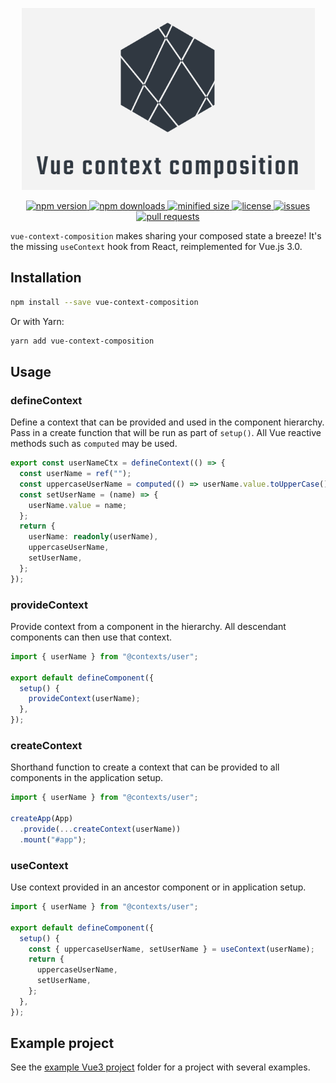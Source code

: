 <p align="center">
  <a href="https://github.com/AlbertBrand/vue-context-composition">
    <img src="./img/vue-context-composition.png" width="469" alt="Vue context composition" />
  </a>
</p>

<p align="center">
  <a href="https://www.npmjs.com/package/vue-context-composition">
    <img src="https://img.shields.io/npm/v/vue-context-composition.svg" alt="npm version">
  </a>
  <a href="https://www.npmjs.com/package/vue-context-composition">
    <img src="https://img.shields.io/npm/dm/vue-context-composition.svg" alt="npm downloads">
  </a>
  <a href="https://bundlephobia.com/result?p=vue-context-composition">
    <img src="https://img.shields.io/bundlephobia/min/vue-context-composition.svg" alt="minified size">
  </a>
  <a href="https://opensource.org/licenses/MIT">
    <img src="https://img.shields.io/npm/l/vue-context-composition.svg" alt="license">
  </a>
  <a href="https://github.com/AlbertBrand/vue-context-composition/issues">
    <img src="https://img.shields.io/github/issues/AlbertBrand/vue-context-composition.svg" alt="issues">
  </a>
  <a href="https://github.com/AlbertBrand/vue-context-composition/pulls">
    <img src="https://img.shields.io/github/issues-pr/AlbertBrand/vue-context-composition.svg" alt="pull requests">
  </a>
</p>

`vue-context-composition` makes sharing your composed state a breeze! It's the missing `useContext`
hook from React, reimplemented for Vue.js 3.0.

## Installation

```bash
npm install --save vue-context-composition
```

Or with Yarn:

```bash
yarn add vue-context-composition
```

## Usage

### defineContext

Define a context that can be provided and used in the component hierarchy. Pass in a create function
that will be run as part of `setup()`. All Vue reactive methods such as `computed` may be used.

```ts
export const userNameCtx = defineContext(() => {
  const userName = ref("");
  const uppercaseUserName = computed(() => userName.value.toUpperCase());
  const setUserName = (name) => {
    userName.value = name;
  };
  return {
    userName: readonly(userName),
    uppercaseUserName,
    setUserName,
  };
});
```

### provideContext

Provide context from a component in the hierarchy. All descendant components can then use that
context.

```ts
import { userName } from "@contexts/user";

export default defineComponent({
  setup() {
    provideContext(userName);
  },
});
```

### createContext

Shorthand function to create a context that can be provided to all components in the application
setup.

```ts
import { userName } from "@contexts/user";

createApp(App)
  .provide(...createContext(userName))
  .mount("#app");
```

### useContext

Use context provided in an ancestor component or in application setup.

```ts
import { userName } from "@contexts/user";

export default defineComponent({
  setup() {
    const { uppercaseUserName, setUserName } = useContext(userName);
    return {
      uppercaseUserName,
      setUserName,
    };
  },
});
```

## Example project

See the [example Vue3 project](../example-project) folder for a project with several examples.
